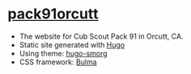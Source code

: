 # [pack91orcutt](http://pack91orcutt.org/)


* The website for Cub Scout Pack 91 in Orcutt, CA.
* Static site generated with [Hugo](https://gohugo.io/)
* Using theme: [hugo-smorg](https://github.com/solutionroute/hugo-smorg)
* CSS framework: [Bulma](bulma.io)